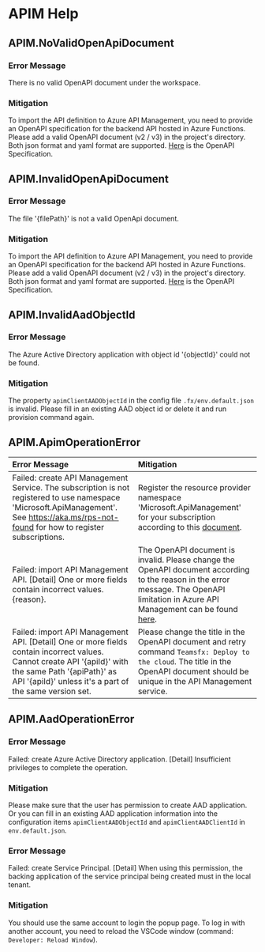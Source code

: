 # APIM Help
## APIM.NoValidOpenApiDocument
### Error Message
There is no valid OpenAPI document under the workspace.
### Mitigation
To import the API definition to Azure API Management, you need to provide an OpenAPI specification for the backend API hosted in Azure Functions. Please add a valid OpenAPI document (v2 / v3) in the project's directory. Both json format and yaml format are supported. [Here](https://swagger.io/resources/open-api/) is the OpenAPI Specification.

## APIM.InvalidOpenApiDocument
### Error Message
The file '{filePath}' is not a valid OpenApi document.
### Mitigation
To import the API definition to Azure API Management, you need to provide an OpenAPI specification for the backend API hosted in Azure Functions. Please add a valid OpenAPI document (v2 / v3) in the project's directory. Both json format and yaml format are supported. [Here](https://swagger.io/resources/open-api/) is the OpenAPI Specification.

## APIM.InvalidAadObjectId
### Error Message
The Azure Active Directory application with object id '{objectId}' could not be found.
### Mitigation
The property `apimClientAADObjectId` in the config file `.fx/env.default.json` is invalid. Please fill in an existing AAD object id or delete it and run provision command again.

## APIM.ApimOperationError

| Error Message | Mitigation |
| :-------------| :----------|
|Failed: create API Management Service. The subscription is not registered to use namespace 'Microsoft.ApiManagement'. See https://aka.ms/rps-not-found for how to register subscriptions.| Register the resource provider namespace 'Microsoft.ApiManagement' for your subscription according to this [document](https://docs.microsoft.com/en-us/azure/azure-resource-manager/templates/error-register-resource-provider#solution-3---azure-portal).|
|Failed: import API Management API. [Detail] One or more fields contain incorrect values. {reason}. | The OpenAPI document is invalid. Please change the OpenAPI document according to the reason in the error message. The OpenAPI limitation in Azure API Management can be found [here](https://docs.microsoft.com/en-us/azure/api-management/api-management-api-import-restrictions).|
|Failed: import API Management API. [Detail] One or more fields contain incorrect values. Cannot create API '{apiId}' with the same Path '{apiPath}' as API '{apiId}' unless it's a part of the same version set. | Please change the title in the OpenAPI document and retry command `Teamsfx: Deploy to the cloud`. The title in the OpenAPI document should be unique in the API Management service.|

## APIM.AadOperationError
### Error Message
Failed: create Azure Active Directory application. [Detail] Insufficient privileges to complete the operation.
### Mitigation
Please make sure that the user has permission to create AAD application. Or you can fill in an existing AAD application information into the configuration items `apimClientAADObjectId` and `apimClientAADClientId` in `env.default.json`.

### Error Message
Failed: create Service Principal. [Detail] When using this permission, the backing application of the service principal being created must in the local tenant.
### Mitigation
You should use the same account to login the popup page. To log in with another account, you need to reload the VSCode window (command: `Developer: Reload Window`).

